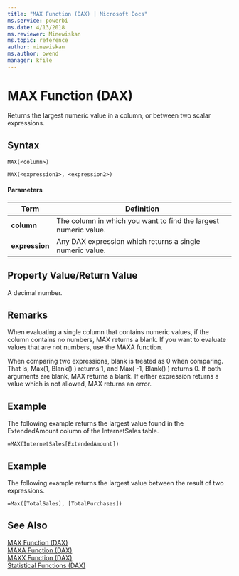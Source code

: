```yaml
---
title: "MAX Function (DAX) | Microsoft Docs"
ms.service: powerbi
ms.date: 4/13/2018
ms.reviewer: Minewiskan
ms.topic: reference
author: minewiskan
ms.author: owend
manager: kfile
---
```

# MAX Function (DAX)
Returns the largest numeric value in a column, or between two scalar expressions.  
  
## Syntax  
  
```  
MAX(<column>)  
```  

```  
MAX(<expression1>, <expression2>)
```  
  
#### Parameters  
  
|Term|Definition|  
|--------|--------------|  
|**column**|The column in which you want to find the largest numeric value.|  
|**expression**|Any DAX expression which returns a single numeric value.|  
  
## Property Value/Return Value  
A decimal number.  
  
## Remarks  
When evaluating a single column that contains numeric values, if the column contains no numbers, MAX returns a blank. If you want to evaluate values that are not numbers, use the MAXA function.  

When comparing two expressions, blank is treated as 0 when comparing. That is, Max(1, Blank() ) returns 1, and Max( -1, Blank() ) returns 0. If both arguments are blank, MAX returns a blank. If either expression returns a value which is not allowed, MAX returns an error.
  
## Example  
The following example returns the largest value found in the ExtendedAmount column of the InternetSales table.  
  
```  
=MAX(InternetSales[ExtendedAmount])  
```  

## Example  
The following example returns the largest value between the result of two expressions.  
  
```  
=Max([TotalSales], [TotalPurchases])
```  

  
## See Also  
[MAX Function &#40;DAX&#41;](max-function-dax.md)  
[MAXA Function &#40;DAX&#41;](maxa-function-dax.md)  
[MAXX Function &#40;DAX&#41;](maxx-function-dax.md)  
[Statistical Functions &#40;DAX&#41;](statistical-functions-dax.md)  
  

